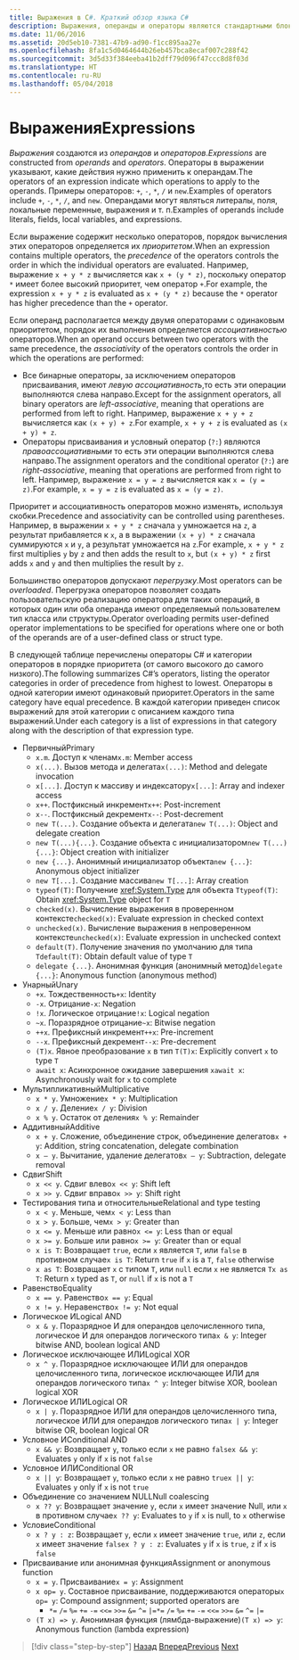 ```yaml
---
title: Выражения в C#. Краткий обзор языка C#
description: Выражения, операнды и операторы являются стандартными блоками языка C#
ms.date: 11/06/2016
ms.assetid: 20d5eb10-7381-47b9-ad90-f1cc895aa27e
ms.openlocfilehash: 8fa1c5d0464644b26eb457bca8ecaf007c288f42
ms.sourcegitcommit: 3d5d33f384eeba41b2dff79d096f47ccc8d8f03d
ms.translationtype: HT
ms.contentlocale: ru-RU
ms.lasthandoff: 05/04/2018
---
```

# <a name="expressions"></a><span data-ttu-id="23c71-103">Выражения</span><span class="sxs-lookup"><span data-stu-id="23c71-103">Expressions</span></span>

<span data-ttu-id="23c71-104">*Выражения* создаются из *операндов* и *операторов*.</span><span class="sxs-lookup"><span data-stu-id="23c71-104">*Expressions* are constructed from *operands* and *operators*.</span></span> <span data-ttu-id="23c71-105">Операторы в выражении указывают, какие действия нужно применить к операндам.</span><span class="sxs-lookup"><span data-stu-id="23c71-105">The operators of an expression indicate which operations to apply to the operands.</span></span> <span data-ttu-id="23c71-106">Примеры операторов: `+`, `-`, `*`, `/` и `new`.</span><span class="sxs-lookup"><span data-stu-id="23c71-106">Examples of operators include `+`, `-`, `*`, `/`, and `new`.</span></span> <span data-ttu-id="23c71-107">Операндами могут являться литералы, поля, локальные переменные, выражения и т. п.</span><span class="sxs-lookup"><span data-stu-id="23c71-107">Examples of operands include literals, fields, local variables, and expressions.</span></span>

<span data-ttu-id="23c71-108">Если выражение содержит несколько операторов, порядок вычисления этих операторов определяется их *приоритетом*.</span><span class="sxs-lookup"><span data-stu-id="23c71-108">When an expression contains multiple operators, the *precedence* of the operators controls the order in which the individual operators are evaluated.</span></span> <span data-ttu-id="23c71-109">Например, выражение `x + y * z` вычисляется как `x + (y * z)`, поскольку оператор `*` имеет более высокий приоритет, чем оператор `+`.</span><span class="sxs-lookup"><span data-stu-id="23c71-109">For example, the expression `x + y * z` is evaluated as `x + (y * z)` because the `*` operator has higher precedence than the `+` operator.</span></span>

<span data-ttu-id="23c71-110">Если операнд располагается между двумя операторами с одинаковым приоритетом, порядок их выполнения определяется *ассоциативностью* операторов.</span><span class="sxs-lookup"><span data-stu-id="23c71-110">When an operand occurs between two operators with the same precedence, the *associativity* of the operators controls the order in which the operations are performed:</span></span>

*   <span data-ttu-id="23c71-111">Все бинарные операторы, за исключением операторов присваивания, имеют *левую ассоциативность*,то есть эти операции выполняются слева направо.</span><span class="sxs-lookup"><span data-stu-id="23c71-111">Except for the assignment operators, all binary operators are *left-associative*, meaning that operations are performed from left to right.</span></span> <span data-ttu-id="23c71-112">Например, выражение `x + y + z` вычисляется как `(x + y) + z`.</span><span class="sxs-lookup"><span data-stu-id="23c71-112">For example, `x + y + z` is evaluated as `(x + y) + z`.</span></span>
*   <span data-ttu-id="23c71-113">Операторы присваивания и условный оператор (`?:`) являются *правоассоциативными*  то есть эти операции выполняются слева направо.</span><span class="sxs-lookup"><span data-stu-id="23c71-113">The assignment operators and the conditional operator (`?:`) are *right-associative*, meaning that operations are performed from right to left.</span></span> <span data-ttu-id="23c71-114">Например, выражение `x = y = z` вычисляется как `x = (y = z)`.</span><span class="sxs-lookup"><span data-stu-id="23c71-114">For example, `x = y = z` is evaluated as `x = (y = z)`.</span></span>

<span data-ttu-id="23c71-115">Приоритет и ассоциативность операторов можно изменять, используя скобки.</span><span class="sxs-lookup"><span data-stu-id="23c71-115">Precedence and associativity can be controlled using parentheses.</span></span> <span data-ttu-id="23c71-116">Например, в выражении `x + y * z` сначала `y` умножается на `z`, а результат прибавляется к `x`, а в выражении `(x + y) * z` сначала суммируются `x` и `y`, а результат умножается на `z`.</span><span class="sxs-lookup"><span data-stu-id="23c71-116">For example, `x + y * z` first multiplies `y` by `z` and then adds the result to `x`, but `(x + y) * z` first adds `x` and `y` and then multiplies the result by `z`.</span></span>

<span data-ttu-id="23c71-117">Большинство операторов допускают *перегрузку*.</span><span class="sxs-lookup"><span data-stu-id="23c71-117">Most operators can be *overloaded*.</span></span> <span data-ttu-id="23c71-118">Перегрузка операторов позволяет создать пользовательскую реализацию оператора для таких операций, в которых один или оба операнда имеют определяемый пользователем тип класса или структуры.</span><span class="sxs-lookup"><span data-stu-id="23c71-118">Operator overloading permits user-defined operator implementations to be specified for operations where one or both of the operands are of a user-defined class or struct type.</span></span>

<span data-ttu-id="23c71-119">В следующей таблице перечислены операторы C# и категории операторов в порядке приоритета (от самого высокого до самого низкого).</span><span class="sxs-lookup"><span data-stu-id="23c71-119">The following summarizes C#’s operators, listing the operator categories in order of precedence from highest to lowest.</span></span> <span data-ttu-id="23c71-120">Операторы в одной категории имеют одинаковый приоритет.</span><span class="sxs-lookup"><span data-stu-id="23c71-120">Operators in the same category have equal precedence.</span></span> <span data-ttu-id="23c71-121">В каждой категории приведен список выражений для этой категории с описанием каждого типа выражений.</span><span class="sxs-lookup"><span data-stu-id="23c71-121">Under each category is a list of expressions in that category along with the description of that expression type.</span></span>

* <span data-ttu-id="23c71-122">Первичный</span><span class="sxs-lookup"><span data-stu-id="23c71-122">Primary</span></span>
    - <span data-ttu-id="23c71-123">`x.m`. Доступ к членам</span><span class="sxs-lookup"><span data-stu-id="23c71-123">`x.m`: Member access</span></span>
    - <span data-ttu-id="23c71-124">`x(...)`. Вызов метода и делегата</span><span class="sxs-lookup"><span data-stu-id="23c71-124">`x(...)`: Method and delegate invocation</span></span>
    - <span data-ttu-id="23c71-125">`x[...]`. Доступ к массиву и индексатору</span><span class="sxs-lookup"><span data-stu-id="23c71-125">`x[...]`: Array and indexer access</span></span>
    - <span data-ttu-id="23c71-126">`x++`. Постфиксный инкремент</span><span class="sxs-lookup"><span data-stu-id="23c71-126">`x++`: Post-increment</span></span>
    - <span data-ttu-id="23c71-127">`x--`. Постфиксный декремент</span><span class="sxs-lookup"><span data-stu-id="23c71-127">`x--`: Post-decrement</span></span>
    - <span data-ttu-id="23c71-128">`new T(...)`. Создание объекта и делегата</span><span class="sxs-lookup"><span data-stu-id="23c71-128">`new T(...)`: Object and delegate creation</span></span>
    - <span data-ttu-id="23c71-129">`new T(...){...}`. Создание объекта с инициализатором</span><span class="sxs-lookup"><span data-stu-id="23c71-129">`new T(...){...}`: Object creation with initializer</span></span>
    - <span data-ttu-id="23c71-130">`new {...}`. Анонимный инициализатор объекта</span><span class="sxs-lookup"><span data-stu-id="23c71-130">`new {...}`:  Anonymous object initializer</span></span>
    - <span data-ttu-id="23c71-131">`new T[...]`. Создание массива</span><span class="sxs-lookup"><span data-stu-id="23c71-131">`new T[...]`: Array creation</span></span>
    - <span data-ttu-id="23c71-132">`typeof(T)`: Получение <xref:System.Type> для объекта `T`</span><span class="sxs-lookup"><span data-stu-id="23c71-132">`typeof(T)`: Obtain <xref:System.Type> object for `T`</span></span>
    - <span data-ttu-id="23c71-133">`checked(x)`. Вычисление выражения в проверенном контексте</span><span class="sxs-lookup"><span data-stu-id="23c71-133">`checked(x)`: Evaluate expression in checked context</span></span>
    - <span data-ttu-id="23c71-134">`unchecked(x)`. Вычисление выражения в непроверенном контексте</span><span class="sxs-lookup"><span data-stu-id="23c71-134">`unchecked(x)`: Evaluate expression in unchecked context</span></span>
    - <span data-ttu-id="23c71-135">`default(T)`. Получение значения по умолчанию для типа `T`</span><span class="sxs-lookup"><span data-stu-id="23c71-135">`default(T)`: Obtain default value of type `T`</span></span>
    - <span data-ttu-id="23c71-136">`delegate {...}`. Анонимная функция (анонимный метод)</span><span class="sxs-lookup"><span data-stu-id="23c71-136">`delegate {...}`: Anonymous function (anonymous method)</span></span>
* <span data-ttu-id="23c71-137">Унарный</span><span class="sxs-lookup"><span data-stu-id="23c71-137">Unary</span></span>
    - <span data-ttu-id="23c71-138">`+x`. Тождественность</span><span class="sxs-lookup"><span data-stu-id="23c71-138">`+x`: Identity</span></span>
    - <span data-ttu-id="23c71-139">`-x`. Отрицание</span><span class="sxs-lookup"><span data-stu-id="23c71-139">`-x`: Negation</span></span>
    - <span data-ttu-id="23c71-140">`!x`. Логическое отрицание</span><span class="sxs-lookup"><span data-stu-id="23c71-140">`!x`: Logical negation</span></span>
    - <span data-ttu-id="23c71-141">`~x`. Поразрядное отрицание</span><span class="sxs-lookup"><span data-stu-id="23c71-141">`~x`: Bitwise negation</span></span>
    - <span data-ttu-id="23c71-142">`++x`. Префиксный инкремент</span><span class="sxs-lookup"><span data-stu-id="23c71-142">`++x`: Pre-increment</span></span>
    - <span data-ttu-id="23c71-143">`--x`. Префиксный декремент</span><span class="sxs-lookup"><span data-stu-id="23c71-143">`--x`: Pre-decrement</span></span>
    - <span data-ttu-id="23c71-144">`(T)x`. Явное преобразование `x` в тип `T`</span><span class="sxs-lookup"><span data-stu-id="23c71-144">`(T)x`: Explicitly convert `x` to type `T`</span></span>
    - <span data-ttu-id="23c71-145">`await x`: Асинхронное ожидание завершения `x`</span><span class="sxs-lookup"><span data-stu-id="23c71-145">`await x`: Asynchronously wait for `x` to complete</span></span>
* <span data-ttu-id="23c71-146">Мультипликативный</span><span class="sxs-lookup"><span data-stu-id="23c71-146">Multiplicative</span></span>
    - <span data-ttu-id="23c71-147">`x * y`. Умножение</span><span class="sxs-lookup"><span data-stu-id="23c71-147">`x * y`: Multiplication</span></span>
    - <span data-ttu-id="23c71-148">`x / y`. Деление</span><span class="sxs-lookup"><span data-stu-id="23c71-148">`x / y`: Division</span></span>
    - <span data-ttu-id="23c71-149">`x % y`. Остаток от деления</span><span class="sxs-lookup"><span data-stu-id="23c71-149">`x % y`: Remainder</span></span>
* <span data-ttu-id="23c71-150">Аддитивный</span><span class="sxs-lookup"><span data-stu-id="23c71-150">Additive</span></span>
    - <span data-ttu-id="23c71-151">`x + y`. Сложение, объединение строк, объединение делегатов</span><span class="sxs-lookup"><span data-stu-id="23c71-151">`x + y`: Addition, string concatenation, delegate combination</span></span>
    - <span data-ttu-id="23c71-152">`x – y`. Вычитание, удаление делегатов</span><span class="sxs-lookup"><span data-stu-id="23c71-152">`x – y`: Subtraction, delegate removal</span></span>
* <span data-ttu-id="23c71-153">Сдвиг</span><span class="sxs-lookup"><span data-stu-id="23c71-153">Shift</span></span>
    - <span data-ttu-id="23c71-154">`x << y`. Сдвиг влево</span><span class="sxs-lookup"><span data-stu-id="23c71-154">`x << y`: Shift left</span></span>
    - <span data-ttu-id="23c71-155">`x >> y`. Сдвиг вправо</span><span class="sxs-lookup"><span data-stu-id="23c71-155">`x >> y`: Shift right</span></span>
* <span data-ttu-id="23c71-156">Тестирования типа и относительные</span><span class="sxs-lookup"><span data-stu-id="23c71-156">Relational and type testing</span></span>
    - <span data-ttu-id="23c71-157">`x < y`. Меньше, чем</span><span class="sxs-lookup"><span data-stu-id="23c71-157">`x < y`: Less than</span></span>
    - <span data-ttu-id="23c71-158">`x > y`. Больше, чем</span><span class="sxs-lookup"><span data-stu-id="23c71-158">`x > y`: Greater than</span></span>
    - <span data-ttu-id="23c71-159">`x <= y`. Меньше или равно</span><span class="sxs-lookup"><span data-stu-id="23c71-159">`x <= y`: Less than or equal</span></span>
    - <span data-ttu-id="23c71-160">`x >= y`. Больше или равно</span><span class="sxs-lookup"><span data-stu-id="23c71-160">`x >= y`: Greater than or equal</span></span>
    - <span data-ttu-id="23c71-161">`x is T`: Возвращает `true`, если `x` является `T`, или `false` в противном случае</span><span class="sxs-lookup"><span data-stu-id="23c71-161">`x is T`: Return `true` if `x` is a `T`, `false` otherwise</span></span>
    - <span data-ttu-id="23c71-162">`x as T`: Возвращает `x` с типом `T`, или `null` если `x` не является `T`</span><span class="sxs-lookup"><span data-stu-id="23c71-162">`x as T`: Return `x` typed as `T`, or `null` if `x` is not a `T`</span></span>
* <span data-ttu-id="23c71-163">Равенство</span><span class="sxs-lookup"><span data-stu-id="23c71-163">Equality</span></span>
    - <span data-ttu-id="23c71-164">`x == y`. Равенство</span><span class="sxs-lookup"><span data-stu-id="23c71-164">`x == y`: Equal</span></span>
    - <span data-ttu-id="23c71-165">`x != y`. Неравенство</span><span class="sxs-lookup"><span data-stu-id="23c71-165">`x != y`: Not equal</span></span>
* <span data-ttu-id="23c71-166">Логическое И</span><span class="sxs-lookup"><span data-stu-id="23c71-166">Logical AND</span></span>
    - <span data-ttu-id="23c71-167">`x & y`. Поразрядное И для операндов целочисленного типа, логическое И для операндов логического типа</span><span class="sxs-lookup"><span data-stu-id="23c71-167">`x & y`: Integer bitwise AND, boolean logical AND</span></span>
* <span data-ttu-id="23c71-168">Логическое исключающее ИЛИ</span><span class="sxs-lookup"><span data-stu-id="23c71-168">Logical XOR</span></span>
    - <span data-ttu-id="23c71-169">`x ^ y`. Поразрядное исключающее ИЛИ для операндов целочисленного типа, логическое исключающее ИЛИ для операндов логического типа</span><span class="sxs-lookup"><span data-stu-id="23c71-169">`x ^ y`: Integer bitwise XOR, boolean logical XOR</span></span>
* <span data-ttu-id="23c71-170">Логическое ИЛИ</span><span class="sxs-lookup"><span data-stu-id="23c71-170">Logical OR</span></span>
    - <span data-ttu-id="23c71-171">`x | y`. Поразрядное ИЛИ для операндов целочисленного типа, логическое ИЛИ для операндов логического типа</span><span class="sxs-lookup"><span data-stu-id="23c71-171">`x | y`: Integer bitwise OR, boolean logical OR</span></span>
* <span data-ttu-id="23c71-172">Условное И</span><span class="sxs-lookup"><span data-stu-id="23c71-172">Conditional AND</span></span>
    - <span data-ttu-id="23c71-173">`x && y`: Возвращает `y`, только если `x` не равно `false`</span><span class="sxs-lookup"><span data-stu-id="23c71-173">`x && y`: Evaluates `y` only if `x` is not `false`</span></span>
* <span data-ttu-id="23c71-174">Условное ИЛИ</span><span class="sxs-lookup"><span data-stu-id="23c71-174">Conditional OR</span></span>
    - <span data-ttu-id="23c71-175">`x || y`: Возвращает `y`, только если `x` не равно `true`</span><span class="sxs-lookup"><span data-stu-id="23c71-175">`x || y`: Evaluates `y` only if `x` is not `true`</span></span>
* <span data-ttu-id="23c71-176">Объединение со значением NULL</span><span class="sxs-lookup"><span data-stu-id="23c71-176">Null coalescing</span></span>
    - <span data-ttu-id="23c71-177">`x ?? y`: Возвращает значение `y`, если `x` имеет значение Null, или `x` в противном случае</span><span class="sxs-lookup"><span data-stu-id="23c71-177">`x ?? y`: Evaluates to `y` if `x` is null, to `x` otherwise</span></span>
* <span data-ttu-id="23c71-178">Условие</span><span class="sxs-lookup"><span data-stu-id="23c71-178">Conditional</span></span>
    - <span data-ttu-id="23c71-179">`x ? y : z`: Возвращает `y`, если `x` имеет значение `true`, или `z`, если `x` имеет значение `false`</span><span class="sxs-lookup"><span data-stu-id="23c71-179">`x ? y : z`: Evaluates `y` if `x` is `true`, `z` if `x` is `false`</span></span>
* <span data-ttu-id="23c71-180">Присваивание или анонимная функция</span><span class="sxs-lookup"><span data-stu-id="23c71-180">Assignment or anonymous function</span></span>
    - <span data-ttu-id="23c71-181">`x = y`. Присваивание</span><span class="sxs-lookup"><span data-stu-id="23c71-181">`x = y`: Assignment</span></span>
    - <span data-ttu-id="23c71-182">`x op= y`. Составное присваивание, поддерживаются операторы</span><span class="sxs-lookup"><span data-stu-id="23c71-182">`x op= y`: Compound assignment; supported operators are</span></span>
        - <span data-ttu-id="23c71-183">`*=`   `/=`   `%=`   `+=`   `-=`   `<<=`   `>>=`   `&=`  `^=`  `|=`</span><span class="sxs-lookup"><span data-stu-id="23c71-183">`*=`   `/=`   `%=`   `+=`   `-=`   `<<=`   `>>=`   `&=`  `^=`  `|=`</span></span>
    - <span data-ttu-id="23c71-184">`(T x) => y`. Анонимная функция (лямбда-выражение)</span><span class="sxs-lookup"><span data-stu-id="23c71-184">`(T x) => y`: Anonymous function (lambda expression)</span></span>

>[!div class="step-by-step"]
<span data-ttu-id="23c71-185">[Назад](types-and-variables.md)
[Вперед](statements.md)</span><span class="sxs-lookup"><span data-stu-id="23c71-185">[Previous](types-and-variables.md)
[Next](statements.md)</span></span>
